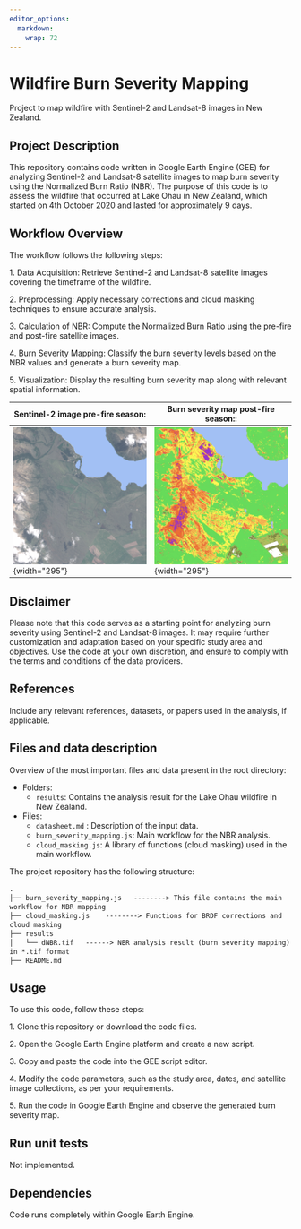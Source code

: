 ```yaml
---
editor_options: 
  markdown: 
    wrap: 72
---
```


# Wildfire Burn Severity Mapping

Project to map wildfire with Sentinel-2 and Landsat-8 images in New
Zealand.

## Project Description

This repository contains code written in Google Earth Engine (GEE) for
analyzing Sentinel-2 and Landsat-8 satellite images to map burn severity
using the Normalized Burn Ratio (NBR). The purpose of this code is to
assess the wildfire that occurred at Lake Ohau in New Zealand, which
started on 4th October 2020 and lasted for approximately 9 days.

## Workflow Overview

The workflow follows the following steps:

1\. Data Acquisition: Retrieve Sentinel-2 and Landsat-8 satellite images
covering the timeframe of the wildfire.

2\. Preprocessing: Apply necessary corrections and cloud masking
techniques to ensure accurate analysis.

3\. Calculation of NBR: Compute the Normalized Burn Ratio using the
pre-fire and post-fire satellite images.

4\. Burn Severity Mapping: Classify the burn severity levels based on
the NBR values and generate a burn severity map.

5\. Visualization: Display the resulting burn severity map along with
relevant spatial information.

| Sentinel-2 image pre-fire season:                        | Burn severity map post-fire season::               |
|----------------------------------------------------------|----------------------------------------------------|
| ![](images/Sentinel-2_LakeOhau_prefire.png){width="295"} | ![](images/NBR_LakeOhau_postfire.png){width="295"} |

## Disclaimer

Please note that this code serves as a starting point for analyzing burn
severity using Sentinel-2 and Landsat-8 images. It may require further
customization and adaptation based on your specific study area and
objectives. Use the code at your own discretion, and ensure to comply
with the terms and conditions of the data providers.

## References

Include any relevant references, datasets, or papers used in the
analysis, if applicable.

## Files and data description

Overview of the most important files and data present in the root
directory:

-   Folders:
    -   `results`: Contains the analysis result for the Lake Ohau
        wildfire in New Zealand.
-   Files:
    -   `datasheet.md` : Description of the input data.
    -   `burn_severity_mapping.js`: Main workflow for the NBR analysis.
    -   `cloud_masking.js`: A library of functions (cloud masking) used
        in the main workflow.

The project repository has the following structure:

    .
    ├── burn_severity_mapping.js   --------> This file contains the main workflow for NBR mapping
    ├── cloud_masking.js    --------> Functions for BRDF corrections and cloud masking 
    ├── results
    │   └── dNBR.tif   ------> NBR analysis result (burn severity mapping) in *.tif format
    ├── README.md

## Usage

To use this code, follow these steps:

1\. Clone this repository or download the code files.

2\. Open the Google Earth Engine platform and create a new script.

3\. Copy and paste the code into the GEE script editor.

4\. Modify the code parameters, such as the study area, dates, and
satellite image collections, as per your requirements.

5\. Run the code in Google Earth Engine and observe the generated burn
severity map.

## **Run unit tests**

Not implemented.

## Dependencies

Code runs completely within Google Earth Engine.
